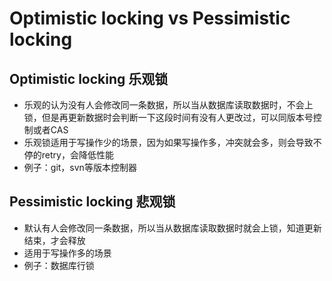 # Optimistic locking vs Pessimistic locking


## Optimistic locking 乐观锁

- 乐观的认为没有人会修改同一条数据，所以当从数据库读取数据时，不会上锁，但是再更新数据时会判断一下这段时间有没有人更改过，可以同版本号控制或者CAS
- 乐观锁适用于写操作少的场景，因为如果写操作多，冲突就会多，则会导致不停的retry，会降低性能
- 例子：git，svn等版本控制器

## Pessimistic locking 悲观锁
- 默认有人会修改同一条数据，所以当从数据库读取数据时就会上锁，知道更新结束，才会释放
- 适用于写操作多的场景
- 例子：数据库行锁